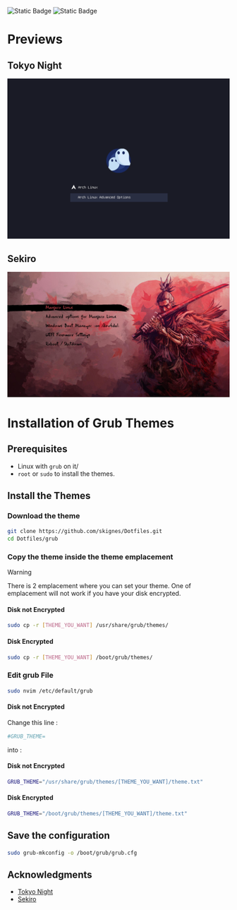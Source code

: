 ![Static Badge](https://img.shields.io/badge/Works_On-My_Machine-blue)
![Static Badge](https://img.shields.io/badge/Not_a_Bug-A_Feature-red)

# Previews

## Tokyo Night

![Tokyo Night](../Previews/Tokyo_Night.png)

## Sekiro

![Sekiro](../Previews/Sekiro.png)

# Installation of Grub Themes

## Prerequisites

- Linux with `grub` on it/
- `root` or `sudo` to install the themes.

## Install the Themes

### Download the theme

```bash
git clone https://github.com/skignes/Dotfiles.git
cd Dotfiles/grub
```

### Copy the theme inside the theme emplacement

> [!WARNING]
> There is 2 emplacement where you can set your theme. One of emplacement will not work if you have your disk encrypted.

#### Disk not Encrypted

```bash
sudo cp -r [THEME_YOU_WANT] /usr/share/grub/themes/
```

#### Disk Encrypted

```bash
sudo cp -r [THEME_YOU_WANT] /boot/grub/themes/
```

### Edit grub File

```bash
sudo nvim /etc/default/grub
```

#### Disk not Encrypted

Change this line :

```bash
#GRUB_THEME=
```

into :

#### Disk not Encrypted

```bash
GRUB_THEME="/usr/share/grub/themes/[THEME_YOU_WANT]/theme.txt"
```

#### Disk Encrypted

```bash
GRUB_THEME="/boot/grub/themes/[THEME_YOU_WANT]/theme.txt"
```

## Save the configuration

```bash
sudo grub-mkconfig -o /boot/grub/grub.cfg
```

## Acknowledgments

- [Tokyo Night](https://github.com/mino29/tokyo-night-grub)
- [Sekiro](https://github.com/semimqmo/sekiro_grub_theme)
